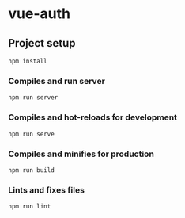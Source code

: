 # vue-auth

## Project setup
```
npm install
```

### Compiles and run server
```
npm run server
```

### Compiles and hot-reloads for development
```
npm run serve
```

### Compiles and minifies for production
```
npm run build
```

### Lints and fixes files
```
npm run lint
```
